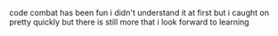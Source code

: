 code combat has been fun i didn't understand it at first but i caught on pretty quickly but there is still more that i look forward to learning
